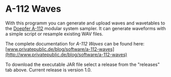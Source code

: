 # A-112 Waves

With this programm you can generate and upload waves and wavetables to the [Doepfer A-112](http://www.doepfer.de/a112.htm) modular system sampler. It can generate waveforms with a simple script or resample existing WAV files.

The complete documentation for *A-112 Waves* can be found here:
[www.privatepublic.de/blog/software/a-112-waves](http://www.privatepublic.de/blog/software/a-112-waves)

To download the executable JAR file select a release from the "releases" tab above. Current release is version 1.0. 

